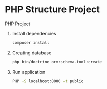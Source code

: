 # PHP Structure Project
PHP Project 

1. Install dependencies
   ```sh
   composer install
   ```
2. Creating database 
   ```sh
   php bin/doctrine orm:schema-tool:create
   ```

3. Run application
   ```sh
   PHP -S localhost:8000 -t public
   ```